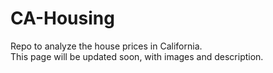 # CA-Housing
Repo to analyze the house prices in California.  
This page will be updated soon, with images and description.
